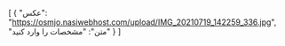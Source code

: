 [
  {
    "عکس": "https://osmjo.nasiwebhost.com/upload/IMG_20210719_142259_336.jpg",
    "متن": "مشخصات را وارد کنید"
  }
]
